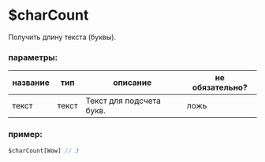 # $charCount
Получить длину текста (буквы).

### параметры:
| название        | тип        | описание                          | не обязательно? |
| ----------- | ----------- | ------------------------------------ | -------- |
| текст        | текст      | Текст для подсчета букв.   | ложь    |

### пример:
```js
$charCount[Wow] // 3
```
